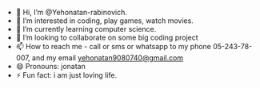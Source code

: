 - 👋 Hi, I’m @Yehonatan-rabinovich.
- 👀 I’m interested in coding, play games, watch movies.
- 🌱 I’m currently learning computer science.
- 💞️ I’m looking to collaborate on some big coding project
- 📫 How to reach me - call or sms or whatsapp to my phone 05-243-78-007, and my email yehonatan9080740@gmail.com
- 😄 Pronouns: jonatan
- ⚡ Fun fact: i am just loving life.

<!---
Yehonatan-rabinovich/Yehonatan-rabinovich is a ✨ special ✨ repository because its `README.md` (this file) appears on your GitHub profile.
You can click the Preview link to take a look at your changes.
--->
